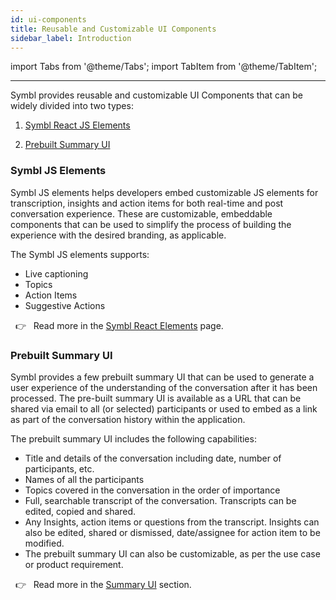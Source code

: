 ```yaml
---
id: ui-components
title: Reusable and Customizable UI Components
sidebar_label: Introduction
---
```


import Tabs from '@theme/Tabs';
import TabItem from '@theme/TabItem';

---

Symbl provides reusable and customizable UI Components that can be widely divided into two types:

1. [Symbl React JS Elements](/docs/pre-built-ui/symbl-elements)

2. [Prebuilt Summary UI](/docs/pre-built-ui/summary-ui)

### Symbl JS Elements
Symbl JS elements helps developers embed customizable JS elements for transcription, insights and action items for both real-time and post conversation experience. These are customizable, embeddable components that can be used to simplify the process of building the experience with the desired branding, as applicable.

The Symbl JS elements supports:

* Live captioning
* Topics
* Action Items
* Suggestive Actions

&nbsp; 👉 &nbsp; Read more in the [Symbl React Elements](/docs/pre-built-ui/symbl-elements) page. <br/>

### Prebuilt Summary UI
Symbl provides a few prebuilt summary UI that can be used to generate a user experience of the understanding of the conversation after it has been processed. The pre-built summary UI is available as a URL that can be shared via email to all (or selected) participants or used to embed as a link as part of the conversation history within the application.

The prebuilt summary UI includes the following capabilities:

* Title and details of the conversation including date, number of participants, etc.
* Names of all the participants
* Topics covered in the conversation in the order of importance
* Full, searchable transcript of the conversation. Transcripts can be edited, copied and shared.
* Any Insights, action items or questions from the transcript. Insights can also be edited, shared or dismissed, date/assignee for action item to be modified.
* The prebuilt summary UI can also be customizable, as per the use case or product requirement.

&nbsp; 👉 &nbsp; Read more in the [Summary UI](/docs/pre-built-ui/summary-ui) section. <br/>
